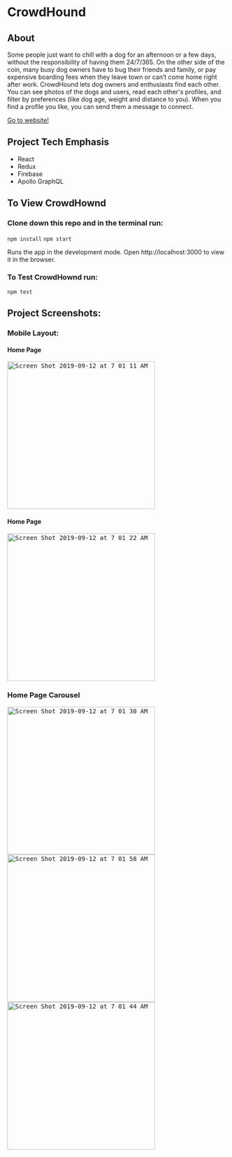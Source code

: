 # CrowdHound

## About

Some people just want to chill with a dog for an afternoon or a few days, without the responsibility of having them 24/7/365. On the other side of the coin, many busy dog owners have to bug their friends and family, or pay expensive boarding fees when they leave town or can’t come home right after work. CrowdHound lets dog owners and enthusiasts find each other. You can see photos of the dogs and users, read each other's profiles, and filter by preferences (like dog age, weight and distance to you). When you find a profile you like, you can send them a message to connect.

[Go to website!](https://crowdhound.herokuapp.com)

## Project Tech Emphasis
- React
- Redux
- Firebase
- Apollo GraphQL

## To View CrowdHownd

### Clone down this repo and in the terminal run:

`npm install` `npm start`

Runs the app in the development mode.
Open http://localhost:3000 to view it in the browser.

### To Test CrowdHownd run:

`npm test`

## Project Screenshots:

### Mobile Layout:

#### Home Page
<kbd>
<img width="338" alt="Screen Shot 2019-09-12 at 7 01 11 AM" src="https://user-images.githubusercontent.com/45321668/64787007-04115480-d52d-11e9-90e2-5fc83dc7bf77.png">
</kbd>

<br>

#### Home Page
<kbd>
<img width="338" alt="Screen Shot 2019-09-12 at 7 01 22 AM" src="https://user-images.githubusercontent.com/45321668/64786988-fbb91980-d52c-11e9-8f90-4d799e108e56.png">
</kbd>

### Home Page Carousel
<kbd>
<img width="338" alt="Screen Shot 2019-09-12 at 7 01 30 AM" src="https://user-images.githubusercontent.com/45321668/64786979-f8be2900-d52c-11e9-882d-3bdd1f895a25.png">
</kbd>

<kbd>
<img width="338" alt="Screen Shot 2019-09-12 at 7 01 58 AM" src="https://user-images.githubusercontent.com/45321668/64786790-7f263b00-d52c-11e9-9cad-51ea0ab48c9c.png">
</kbd>

<kbd>
<img width="338" alt="Screen Shot 2019-09-12 at 7 01 44 AM" src="https://user-images.githubusercontent.com/45321668/64786974-f65bcf00-d52c-11e9-9acf-94fc936f75c0.png">
</kbd>








